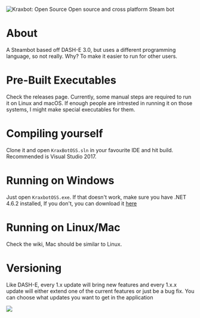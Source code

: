 ![Kraxbot: Open Source](https://vgy.me/ZA2UEo.png)
Open source and cross platform Steam bot

# About
A Steambot based off DASH-E 3.0, but uses a different programming language, so not really.
Why? To make it easier to run for other users.

# Pre-Built Executables
Check the releases page. Currently, some manual steps are required to run it on Linux and macOS. If enough people are intrested in running it on those systems, I might make special executables for them.

# Compiling yourself
Clone it and open `KraxBotOSS.sln` in your favourite IDE and hit build. Recommended is Visual Studio 2017.

# Running on Windows
Just open `KraxbotOSS.exe`. If that doesn't work, make sure you have .NET 4.6.2 installed,
If you don't, you can download it [here](https://www.microsoft.com/en-us/download/details.aspx?id=53345)

# Running on Linux/Mac
Check the wiki, Mac should be similar to Linux.

# Versioning
Like DASH-E, every 1.x update will bring new features and every 1.x.x update will either extend one of the current features or just be a bug fix. You can choose what updates you want to get in the application

![](http://orig11.deviantart.net/ffbe/f/2016/309/6/c/sombra_by_witchtaunter-danekeh.gif)
